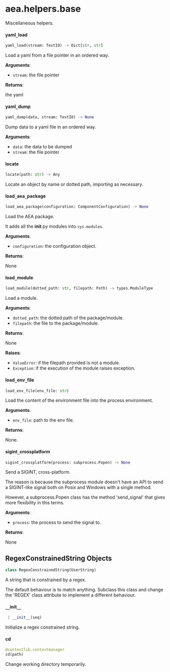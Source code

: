 <a name=".aea.helpers.base"></a>
# aea.helpers.base

Miscellaneous helpers.

<a name=".aea.helpers.base.yaml_load"></a>
#### yaml`_`load

```python
yaml_load(stream: TextIO) -> Dict[str, str]
```

Load a yaml from a file pointer in an ordered way.

**Arguments**:

- `stream`: the file pointer

**Returns**:

the yaml

<a name=".aea.helpers.base.yaml_dump"></a>
#### yaml`_`dump

```python
yaml_dump(data, stream: TextIO) -> None
```

Dump data to a yaml file in an ordered way.

**Arguments**:

- `data`: the data to be dumped
- `stream`: the file pointer

<a name=".aea.helpers.base.locate"></a>
#### locate

```python
locate(path: str) -> Any
```

Locate an object by name or dotted path, importing as necessary.

<a name=".aea.helpers.base.load_aea_package"></a>
#### load`_`aea`_`package

```python
load_aea_package(configuration: ComponentConfiguration) -> None
```

Load the AEA package.

It adds all the __init__.py modules into `sys.modules`.

**Arguments**:

- `configuration`: the configuration object.

**Returns**:

None

<a name=".aea.helpers.base.load_module"></a>
#### load`_`module

```python
load_module(dotted_path: str, filepath: Path) -> types.ModuleType
```

Load a module.

**Arguments**:

- `dotted_path`: the dotted path of the package/module.
- `filepath`: the file to the package/module.

**Returns**:

None

**Raises**:

- `ValueError`: if the filepath provided is not a module.
- `Exception`: if the execution of the module raises exception.

<a name=".aea.helpers.base.load_env_file"></a>
#### load`_`env`_`file

```python
load_env_file(env_file: str)
```

Load the content of the environment file into the process environment.

**Arguments**:

- `env_file`: path to the env file.

**Returns**:

None.

<a name=".aea.helpers.base.sigint_crossplatform"></a>
#### sigint`_`crossplatform

```python
sigint_crossplatform(process: subprocess.Popen) -> None
```

Send a SIGINT, cross-platform.

The reason is because the subprocess module
doesn't have an API to send a SIGINT-like signal
both on Posix and Windows with a single method.

However, a subprocess.Popen class has the method
'send_signal' that gives more flexibility in this terms.

**Arguments**:

- `process`: the process to send the signal to.

**Returns**:

None

<a name=".aea.helpers.base.RegexConstrainedString"></a>
## RegexConstrainedString Objects

```python
class RegexConstrainedString(UserString)
```

A string that is constrained by a regex.

The default behaviour is to match anything.
Subclass this class and change the 'REGEX' class
attribute to implement a different behaviour.

<a name=".aea.helpers.base.RegexConstrainedString.__init__"></a>
#### `__`init`__`

```python
 | __init__(seq)
```

Initialize a regex constrained string.

<a name=".aea.helpers.base.cd"></a>
#### cd

```python
@contextlib.contextmanager
cd(path)
```

Change working directory temporarily.

